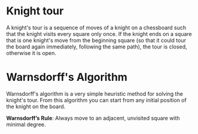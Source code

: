 # Knight tour
A knight's tour is a sequence of moves of a knight on a chessboard such that the knight visits every square only once. If the knight ends on a square that is one knight's move from the beginning square (so that it could tour the board again immediately, following the same path), the tour is closed, otherwise it is open.

# Warnsdorff's Algorithm

Warnsdorff's algorithm is a very simple heuristic method for solving the knight's tour.
From this algorithm you can start from any initial position of the knight on the board.

**Warnsdorff’s Rule**: Always move to an adjacent, unvisited square with minimal degree.

